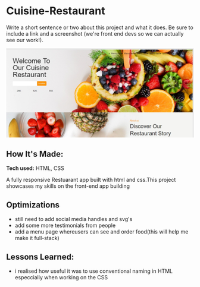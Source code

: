 # Cuisine-Restaurant

Write a short sentence or two about this project and what it does. Be sure to include a link and a screenshot (we're front end devs so we can actually see our work!).

![alt tag](https://github.com/Mdue17/Cuisine-Restaurant/blob/master/cuisine%20restuarant.jpeg)

## How It's Made:

**Tech used:** HTML, CSS

A fully responsive Restuarant app built with html and css.This project showcases my skills on the front-end app building

## Optimizations

* still need to add social media handles and svg's
* add some more testimonials from people
* add a menu page whereusers can see and order food(this will help me make it full-stack)

## Lessons Learned:

* i realised how useful it was to use conventional naming in HTML especcially when working on the CSS
